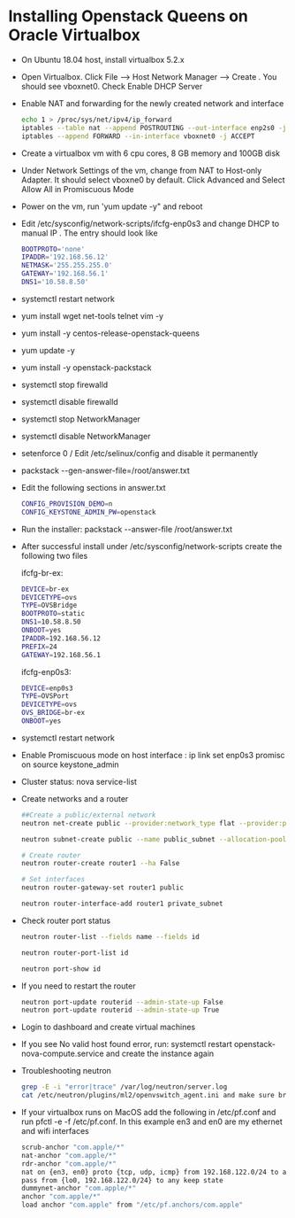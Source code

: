 # Installing Openstack Queens on Oracle Virtualbox


* On Ubuntu 18.04 host, install virtualbox 5.2.x
* Open Virtualbox. Click File --> Host Network Manager --> Create . You should see vboxnet0. Check Enable DHCP Server
* Enable NAT and forwarding for the newly created network and interface
    
    ```sh
    echo 1 > /proc/sys/net/ipv4/ip_forward
    iptables --table nat --append POSTROUTING --out-interface enp2s0 -j MASQUERADE
    iptables --append FORWARD --in-interface vboxnet0 -j ACCEPT
    ```

* Create a virtualbox vm with 6 cpu cores, 8 GB memory and 100GB disk
* Under Network Settings of the vm, change from NAT to Host-only Adapter. It should select vboxne0 by default. Click Advanced and Select Allow All in Promiscuous Mode
* Power on the vm, run 'yum update -y" and reboot
* Edit /etc/sysconfig/network-scripts/ifcfg-enp0s3 and change DHCP to manual IP . The entry should look like

    ```sh
    BOOTPROTO='none'
    IPADDR='192.168.56.12'
    NETMASK='255.255.255.0'
    GATEWAY='192.168.56.1'
    DNS1='10.58.8.50'
    ```
    
* systemctl restart network
* yum install wget net-tools telnet vim -y
* yum install -y centos-release-openstack-queens
* yum update -y
* yum install -y openstack-packstack
* systemctl stop firewalld
* systemctl disable firewalld
* systemctl stop NetworkManager
* systemctl disable NetworkManager
* setenforce 0 / Edit /etc/selinux/config and disable it permanently 
* packstack --gen-answer-file=/root/answer.txt
* Edit the following sections in answer.txt
    ```sh
    CONFIG_PROVISION_DEMO=n
    CONFIG_KEYSTONE_ADMIN_PW=openstack
    ```
* Run the installer: packstack --answer-file /root/answer.txt
* After successful install under /etc/sysconfig/network-scripts create the following two files

    ifcfg-br-ex:
    ```sh
    DEVICE=br-ex
    DEVICETYPE=ovs
    TYPE=OVSBridge
    BOOTPROTO=static
    DNS1=10.58.8.50
    ONBOOT=yes
    IPADDR=192.168.56.12
    PREFIX=24
    GATEWAY=192.168.56.1
    ```
    
    ifcfg-enp0s3:
    
    ```sh
    DEVICE=enp0s3
    TYPE=OVSPort
    DEVICETYPE=ovs
    OVS_BRIDGE=br-ex
    ONBOOT=yes
    ```

* systemctl restart network
* Enable Promiscuous mode on host interface : ip link set enp0s3 promisc on
source keystone_admin
* Cluster status: nova service-list
* Create networks and a router

    ```sh
    ##Create a public/external network
    neutron net-create public --provider:network_type flat --provider:physical_network extnet --router:external
    
    neutron subnet-create public --name public_subnet --allocation-pool start=192.168.56.100,end=192.168.56.200 --disable-dhcp --gateway 192.168.56.1 192.168.56.0/24

    # Create router
    neutron router-create router1 --ha False

    # Set interfaces
    neutron router-gateway-set router1 public

    neutron router-interface-add router1 private_subnet
    ```

* Check router port status

    ```sh
    neutron router-list --fields name --fields id

    neutron router-port-list id

    neutron port-show id
    ```

* If you need to restart the router
    
    ```sh
    neutron port-update routerid --admin-state-up False
    neutron port-update routerid --admin-state-up True
    ```
* Login to dashboard and create virtual machines
* If you see No valid host found error, run: systemctl restart openstack-nova-compute.service and create the instance again

* Troubleshooting neutron
    ```sh
    grep -E -i "error|trace" /var/log/neutron/server.log
    cat /etc/neutron/plugins/ml2/openvswitch_agent.ini and make sure bridge mapping     looks exactly like 'bridge_mappings=extnet:br-ex
    ```

* If your virtualbox runs on MacOS add the following in /etc/pf.conf and run pfctl -e -f /etc/pf.conf. In this example en3 and en0 are my ethernet and wifi interfaces
    ```sh
    scrub-anchor "com.apple/*"
    nat-anchor "com.apple/*"
    rdr-anchor "com.apple/*"
    nat on {en3, en0} proto {tcp, udp, icmp} from 192.168.122.0/24 to any -> {en3, en0}
    pass from {lo0, 192.168.122.0/24} to any keep state
    dummynet-anchor "com.apple/*"
    anchor "com.apple/*"
    load anchor "com.apple" from "/etc/pf.anchors/com.apple"
    ```
